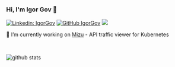 ### Hi, I'm Igor Gov 👋

[![Linkedin: IgorGov](https://img.shields.io/badge/-IgorGov-blue?style=flat-square&logo=Linkedin&logoColor=white&link=https://www.linkedin.com/in/IgorGov/)](https://www.linkedin.com/in/IgorGov/)
[![GitHub IgorGov](https://img.shields.io/github/followers/IgorGov?label=follow&style=social)](https://github.com/IgorGov)
![](https://visitor-badge.glitch.me/badge?page_id=IgorGov.IgorGov)


🔭 I’m currently working on [Mizu](https://github.com/up9inc/mizu)  - API traffic viewer for Kubernetes

<br />


![github stats](https://github-readme-stats.vercel.app/api?username=IgorGov&show_icons=true)
